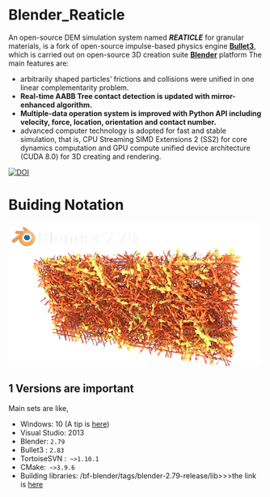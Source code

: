 # Blender_Reaticle

 An open-source DEM simulation system named ***REATICLE*** for granular materials, is a fork of open-source impulse-based physics engine [**Bullet3**](https://github.com/bulletphysics/bullet3), which is carried out on open-source 3D creation suite [**Blender**](https://github.com/sobotka/blender) platform
  The main features are: 
* arbitrarily shaped particles’ frictions and collisions were unified in one linear complementarity problem. 
* **Real-time AABB Tree contact detection is updated with mirror-enhanced algorithm.** 
* **Multiple-data operation system is improved with Python API including velocity, force, location, orientation and contact number.**
* advanced computer technology is adopted for fast and stable simulation, that is, CPU Streaming SIMD Extensions 2 (SS2) for core dynamics computation and GPU compute unified device architecture (CUDA 8.0) for 3D creating and rendering.

[![DOI](https://zenodo.org/badge/352937464.svg)](https://zenodo.org/badge/latestdoi/352937464)

# Buiding Notation
![Splash](release/datafiles/splash.png)

## 1 Versions are important
Main sets are like,
* Windows: 10 (A tip is [here](http://blog.reaticle.com/2020/06/22/system-language.html))
* Visual Studio: 2013
* Blender: ```2.79```
* Bullet3 : ```2.83```
* TortoiseSVN :``` ~>1.10.1```
* CMake:``` ~>3.9.6```
* Building  libraries: /bf-blender/tags/blender-2.79-release/lib>>>the link is [here]( https://svn.blender.org/svnroot/bf-blender/tags/blender-2.79-release/lib/win64_vc14/)

